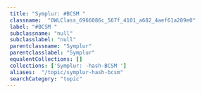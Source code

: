 ```yaml
--- 
 title: "Symplur: #BCSM " 
 classname:  "OWLClass_6966086c_567f_4101_a682_4aef61a289e0" 
 label: "#BCSM " 
 subclassname: "null" 
 subclasslabel: "null" 
 parentclassname: "Symplur" 
 parentclasslabel: "Symplur" 
 equalentCollections: [] 
 collections: ['Symplur: -hash-BCSM ']
 aliases:  "/topic/symplur-hash-bcsm"  
 searchCategory: "topic" 
---
```

